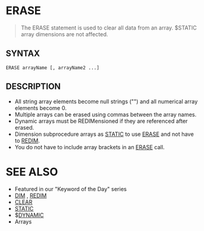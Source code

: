 # ERASE
> The ERASE statement is used to clear all data from an array. $STATIC array dimensions are not affected.

## SYNTAX
`ERASE arrayName [, arrayName2 ...]`

## DESCRIPTION
* All string array elements become null strings ("") and all numerical array elements become 0.
* Multiple arrays can be erased using commas between the array names.
* Dynamic arrays must be REDIMensioned if they are referenced after erased.
* Dimension subprocedure arrays as [STATIC](STATIC.md) to use [ERASE](ERASE.md) and not have to [REDIM](REDIM.md).
* You do not have to include array brackets in an [ERASE](ERASE.md) call.


# SEE ALSO
* Featured in our "Keyword of the Day" series
* [DIM](DIM.md) , [REDIM](REDIM.md)
* [CLEAR](CLEAR.md)
* [STATIC](STATIC.md)
* $[DYNAMIC](DYNAMIC.md)
* Arrays


